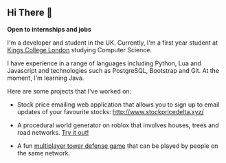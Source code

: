 ## Hi There 👋

**Open to internships and jobs**

I'm a developer and student in the UK. Currently, I'm a first year student at [Kings College London](https://www.kcl.ac.uk/) studying Computer Science.

I have experience in a range of languages including Python, Lua and Javascript and technologies such as PostgreSQL, Bootstrap and Git. At the moment, I'm learning Java.

Here are some projects that I've worked on: 

- Stock price emailing web application that allows you to sign up to email updates of your favourite stocks: http://www.stockpricedelta.xyz/

- A procedural world generator on roblox that involves houses, trees and road networks. [Try it out!](https://www.roblox.com/games/6156846028/Procedural-Generation) 

- A fun [multiplayer tower defense game](https://github.com/shoaib281/tower-defense-battles) that can be played by people on the same network.
